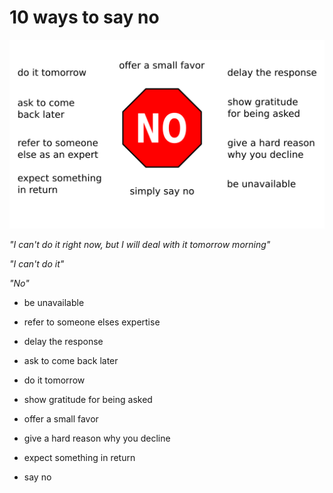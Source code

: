 
# 10 ways to say no

![saying no](images/say_no.png)

*"I can't do it right now, but I will deal with it tomorrow morning"*

*"I can't do it"*

*"No"*



* be unavailable

* refer to someone elses expertise

* delay the response

* ask to come back later

* do it tomorrow

* show gratitude for being asked

* offer a small favor

* give a hard reason why you decline

* expect something in return

* say no

